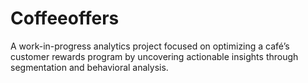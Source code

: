 # Coffeeoffers
A work-in-progress analytics project focused on optimizing a café’s customer rewards program by uncovering actionable insights through segmentation and behavioral analysis.
